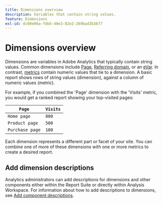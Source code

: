 ```yaml
---
title: Dimensions overview
description: Variables that contain string values.
feature: Dimensions
exl-id: dc00e06a-fdb5-40e3-82e2-269bad3b3677
---
```

# Dimensions overview

Dimensions are variables in Adobe Analytics that typically contain string values. Common dimensions include [Page](page.md), [Referring domain](referring-domain.md), or an [eVar](evar.md). In contrast, [metrics](../metrics/overview.md) contain numeric values that tie to a dimension. A basic report shows rows of string values (dimension), against a column of numeric values (metric).

For example, if you combined the 'Page' dimension with the 'Visits' metric, you would get a ranked report showing your top-visited pages:

| `Page` | `Visits` |
| --- | --- |
| `Home page` | `800` |
| `Product page` | `500` |
| `Purchase page` | `100` |

Each dimension represents a different part or facet of your site. You can combine one of more of these dimensions with one or more metrics to create a desired report.

## Add dimension descriptions

Analytics administrators can add descriptions for dimensions and other components either within the Report Suite or directly within Analysis Workspace. For information about how to add descriptions to dimensions, see [Add component descriptions](/help/analyze/analysis-workspace/components/data-dictionary/add-component-descriptions.md).
